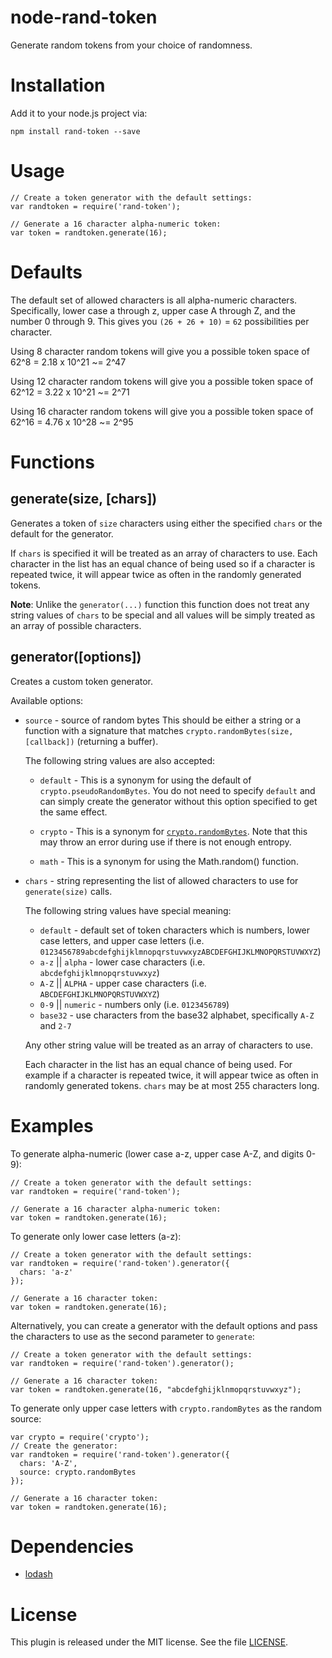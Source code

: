 # node-rand-token

Generate random tokens from your choice of randomness.

# Installation

Add it to your node.js project via:

    npm install rand-token --save

# Usage

    // Create a token generator with the default settings:
    var randtoken = require('rand-token');

    // Generate a 16 character alpha-numeric token:
    var token = randtoken.generate(16);

# Defaults

The default set of allowed characters is all alpha-numeric characters. Specifically, lower case a through z, upper case A through Z, and the number 0 through 9. This gives you `(26 + 26 + 10)` = `62` possibilities per character.

Using 8 character random tokens will give you a possible token space of 62^8 = 2.18 x 10^21 ~= 2^47

Using 12 character random tokens will give you a possible token space of 62^12 = 3.22 x 10^21 ~= 2^71

Using 16 character random tokens will give you a possible token space of 62^16 = 4.76 x 10^28 ~= 2^95

# Functions

## generate(size, [chars])

Generates a token of `size` characters using either the specified `chars` or the default for the generator. 

If `chars` is specified it will be treated as an array of characters to use. Each character in the list has an equal chance of being used so if a character is repeated twice, it will appear twice as often in the randomly generated tokens.

__Note__: Unlike the `generator(...)` function this function does not treat any string values of `chars` to be special and all values will be simply treated as an array of possible characters.

## generator([options])

Creates a custom token generator.

Available options:

* `source` - source of random bytes
    This should be either a string or a function with a signature that matches `crypto.randomBytes(size, [callback])` (returning a buffer).

    The following string values are also accepted:

    * `default` - This is a synonym for using the default of `crypto.pseudoRandomBytes`. You do not need to specify `default` and can simply create the generator without this option specified to get the same effect.

    * `crypto` - This is a synonym for [`crypto.randomBytes`](http://nodejs.org/api/crypto.html#crypto_crypto_randombytes_size_callback). Note that this may throw an error during use if there is not enough entropy.

    * `math` - This is a synonym for using the Math.random() function.

* `chars` - string representing the list of allowed characters to use for `generate(size)` calls.

    The following string values have special meaning:

    * `default` - default set of token characters which is numbers, lower case letters, and upper case letters (i.e. `0123456789abcdefghijklmnopqrstuvwxyzABCDEFGHIJKLMNOPQRSTUVWXYZ`)
    * `a-z` || `alpha` - lower case characters (i.e. `abcdefghijklmnopqrstuvwxyz`)
    * `A-Z` || `ALPHA` - upper case characters (i.e. `ABCDEFGHIJKLMNOPQRSTUVWXYZ`)
    * `0-9` || `numeric` - numbers only (i.e. `0123456789`)
    * `base32` - use characters from the base32 alphabet, specifically `A-Z` and `2-7`

    Any other string value will be treated as an array of characters to use. 

    Each character in the list has an equal chance of being used. For example if a character is repeated twice, it will appear twice as often in randomly generated tokens. `chars` may be at most 255 characters long.

# Examples

To generate alpha-numeric (lower case a-z, upper case A-Z, and digits 0-9):

    // Create a token generator with the default settings:
    var randtoken = require('rand-token');

    // Generate a 16 character alpha-numeric token:
    var token = randtoken.generate(16);

To generate only lower case letters (a-z):

    // Create a token generator with the default settings:    
    var randtoken = require('rand-token').generator({
      chars: 'a-z'
    });

    // Generate a 16 character token:
    var token = randtoken.generate(16);

Alternatively, you can create a generator with the default options and pass the characters to use as the second parameter to `generate`:

    // Create a token generator with the default settings:    
    var randtoken = require('rand-token').generator();

    // Generate a 16 character token:
    var token = randtoken.generate(16, "abcdefghijklnmopqrstuvwxyz");

To generate only upper case letters with `crypto.randomBytes` as the random source:

    var crypto = require('crypto');
    // Create the generator:
    var randtoken = require('rand-token').generator({
      chars: 'A-Z',
      source: crypto.randomBytes 
    });

    // Generate a 16 character token:
    var token = randtoken.generate(16);


# Dependencies

* [lodash](lodash.com)

# License

This plugin is released under the MIT license. See the file [LICENSE](LICENSE).
